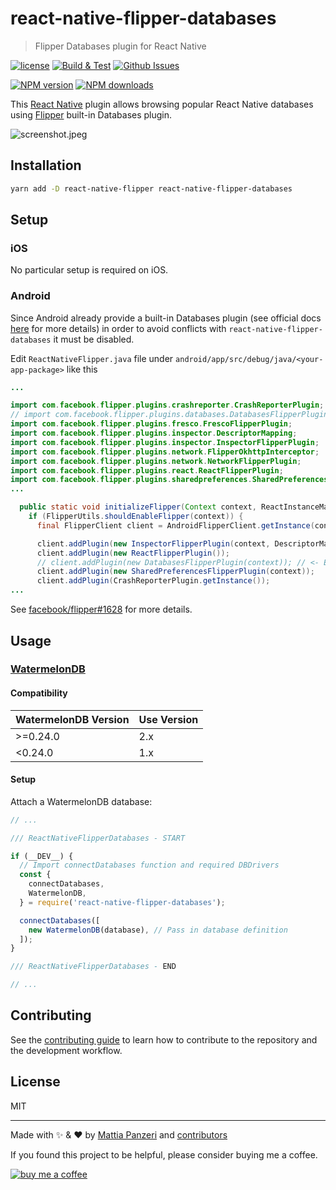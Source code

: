 # react-native-flipper-databases

> Flipper Databases plugin for React Native

[![license](https://img.shields.io/github/license/panz3r/react-native-flipper-databases.svg)](LICENSE) [![Build & Test](https://github.com/panz3r/react-native-flipper-databases/workflows/Build%20&%20Test/badge.svg)](https://github.com/panz3r/react-native-flipper-databases/actions) [![Github Issues](https://img.shields.io/github/issues/panz3r/react-native-flipper-databases.svg)](https://github.com/panz3r/react-native-flipper-databases/issues)

[![NPM version](https://img.shields.io/npm/v/react-native-flipper-databases.svg)](https://npmjs.com/package/react-native-flipper-databases) [![NPM downloads](https://img.shields.io/npm/dm/react-native-flipper-databases.svg)](https://npmjs.com/package/react-native-flipper-databases)

This [React Native](https://reactnative.dev) plugin allows browsing popular React Native databases using [Flipper](https://fbflipper.com) built-in Databases plugin.

![screenshot.jpeg](images/screenshot.jpeg)

## Installation

```sh
yarn add -D react-native-flipper react-native-flipper-databases
```

## Setup

### iOS

No particular setup is required on iOS.

### Android

Since Android already provide a built-in Databases plugin (see official docs [here](https://fbflipper.com/docs/features/databases-plugin) for more details) in order to avoid conflicts with `react-native-flipper-databases` it must be disabled.

Edit `ReactNativeFlipper.java` file under `android/app/src/debug/java/<your-app-package>` like this

```java
...

import com.facebook.flipper.plugins.crashreporter.CrashReporterPlugin;
// import com.facebook.flipper.plugins.databases.DatabasesFlipperPlugin; // <- Exclude to avoid plugin conflicts
import com.facebook.flipper.plugins.fresco.FrescoFlipperPlugin;
import com.facebook.flipper.plugins.inspector.DescriptorMapping;
import com.facebook.flipper.plugins.inspector.InspectorFlipperPlugin;
import com.facebook.flipper.plugins.network.FlipperOkhttpInterceptor;
import com.facebook.flipper.plugins.network.NetworkFlipperPlugin;
import com.facebook.flipper.plugins.react.ReactFlipperPlugin;
import com.facebook.flipper.plugins.sharedpreferences.SharedPreferencesFlipperPlugin;
...

  public static void initializeFlipper(Context context, ReactInstanceManager reactInstanceManager) {
    if (FlipperUtils.shouldEnableFlipper(context)) {
      final FlipperClient client = AndroidFlipperClient.getInstance(context);

      client.addPlugin(new InspectorFlipperPlugin(context, DescriptorMapping.withDefaults()));
      client.addPlugin(new ReactFlipperPlugin());
      // client.addPlugin(new DatabasesFlipperPlugin(context)); // <- Exclude to avoid plugin conflicts
      client.addPlugin(new SharedPreferencesFlipperPlugin(context));
      client.addPlugin(CrashReporterPlugin.getInstance());
...
```

See [facebook/flipper#1628](https://github.com/facebook/flipper/issues/1628) for more details.

## Usage

### [WatermelonDB](https://nozbe.github.io/WatermelonDB/)

#### Compatibility

| WatermelonDB Version | Use Version |
| -------------------- | ----------- |
| >=0.24.0             | 2.x         |
| <0.24.0              | 1.x         |


#### Setup

Attach a WatermelonDB database:

```js
// ...

/// ReactNativeFlipperDatabases - START

if (__DEV__) {
  // Import connectDatabases function and required DBDrivers
  const {
    connectDatabases,
    WatermelonDB,
  } = require('react-native-flipper-databases');

  connectDatabases([
    new WatermelonDB(database), // Pass in database definition
  ]);
}

/// ReactNativeFlipperDatabases - END

// ...
```

## Contributing

See the [contributing guide](CONTRIBUTING.md) to learn how to contribute to the repository and the development workflow.

## License

MIT

---

Made with :sparkles: & :heart: by [Mattia Panzeri](https://github.com/panz3r) and [contributors](https://github.com/panz3r/react-native-flipper-databases/graphs/contributors)

If you found this project to be helpful, please consider buying me a coffee.

[![buy me a coffee](https://www.buymeacoffee.com/assets/img/custom_images/orange_img.png)](https://buymeacoff.ee/4f18nT0Nk)
